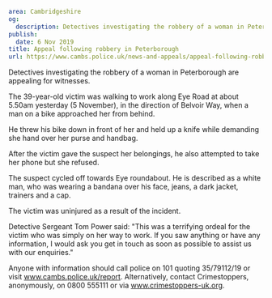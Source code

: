 ```yaml
area: Cambridgeshire
og:
  description: Detectives investigating the robbery of a woman in Peterborough are appealing for witnesses.
publish:
  date: 6 Nov 2019
title: Appeal following robbery in Peterborough
url: https://www.cambs.police.uk/news-and-appeals/appeal-following-robbery-in-peterborough
```

Detectives investigating the robbery of a woman in Peterborough are appealing for witnesses.

The 39-year-old victim was walking to work along Eye Road at about 5.50am yesterday (5 November), in the direction of Belvoir Way, when a man on a bike approached her from behind.

He threw his bike down in front of her and held up a knife while demanding she hand over her purse and handbag.

After the victim gave the suspect her belongings, he also attempted to take her phone but she refused.

The suspect cycled off towards Eye roundabout. He is described as a white man, who was wearing a bandana over his face, jeans, a dark jacket, trainers and a cap.

The victim was uninjured as a result of the incident.

Detective Sergeant Tom Power said: "This was a terrifying ordeal for the victim who was simply on her way to work. If you saw anything or have any information, I would ask you get in touch as soon as possible to assist us with our enquiries."

Anyone with information should call police on 101 quoting 35/79112/19 or visit www.cambs.police.uk/report. Alternatively, contact Crimestoppers, anonymously, on 0800 555111 or via www.crimestoppers-uk.org.
